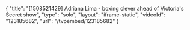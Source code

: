 {
    "title": "[1508521429] Adriana Lima - boxing clever ahead of Victoria's Secret show",
    "type": "solo",
    "layout": "iframe-static",
    "videoId": "123185682",
    "url": "\/tvpembed\/123185682"
}